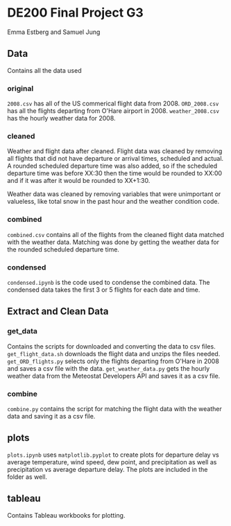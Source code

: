 # DE200 Final Project G3
Emma Estberg and Samuel Jung

## Data
Contains all the data used 
### original 
`2008.csv` has all of the US commerical flight data from 2008. `ORD_2008.csv` has all the flights departing from O'Hare airport in 2008. `weather_2008.csv` has the hourly weather data for 2008.
### cleaned
Weather and flight data after cleaned. 
Flight data was cleaned by removing all flights that did not have departure or arrival times, scheduled and actual. 
A rounded scheduled departure time was also added, so if the scheduled departure time was before XX:30 then the time would be rounded to XX:00 and if it was after it would be rounded to XX+1:30.

Weather data was cleaned by removing variables that were unimportant or valueless, like total snow in the past hour and the weather condition code. 
### combined 
`combined.csv` contains all of the flights from the cleaned flight data matched with the weather data. Matching was done by getting the weather data for the rounded scheduled departure time. 
### condensed 
`condensed.ipynb` is the code used to condense the combined data. The condensed data takes the first 3 or 5 flights for each date and time. 

## Extract and Clean Data 
### get_data 
Contains the scripts for downloaded and converting the data to csv files. 
`get_flight_data.sh` downloads the flight data and unzips the files needed. `get_ORD_flights.py` selects only the flights departing from O'Hare in 2008 and saves a csv file with the data. `get_weather_data.py` gets the hourly weather data from the Meteostat Developers API and saves it as a csv file. 
### combine 
`combine.py` contains the script for matching the flight data with the weather data and saving it as a csv file.

## plots
`plots.ipynb` uses `matplotlib.pyplot` to create plots for departure delay vs average temperature, wind speed, dew point, and precipitation as well as precipitation vs average departure delay. 
The plots are included in the folder as well.

## tableau 
Contains Tableau workbooks for plotting.
